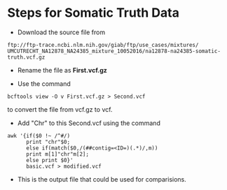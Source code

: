 # Steps for Somatic Truth Data

* Download the source file from 

```
ftp://ftp-trace.ncbi.nlm.nih.gov/giab/ftp/use_cases/mixtures/
UMCUTRECHT_NA12878_NA24385_mixture_10052016/na12878-na24385-somatic-truth.vcf.gz
```

* Rename the file as **First.vcf.gz**

* Use the command 

```
bcftools view -O v First.vcf.gz > Second.vcf
```

to convert the file from vcf.gz to vcf.

* Add "Chr" to this Second.vcf using the command 

```
awk '{if($0 !~ /^#/) 
      print "chr"$0; 
      else if(match($0,/(##contig=<ID=)(.*)/,m)) 
      print m[1]"chr"m[2]; 
      else print $0}' 
      basic.vcf > modified.vcf
```

* This is the output file that could be used for comparisions.
